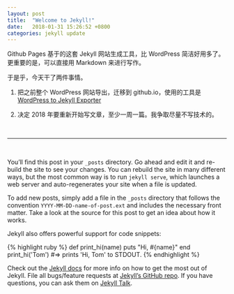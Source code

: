 ```yaml
---
layout: post
title:  "Welcome to Jekyll!"
date:   2018-01-31 15:26:52 +0800
categories: jekyll update
---
```


Github Pages 基于的这套 Jekyll 网站生成工具，比 WordPress 简洁好用多了。更重要的是，可以直接用 Markdown 来进行写作。

于是乎，今天干了两件事情。

1. 把之前整个 WordPress 网站导出，迁移到 github.io，使用的工具是 [WordPress to Jekyll Exporter](https://github.com/benbalter/wordpress-to-jekyll-exporter)

2. 决定 2018 年要重新开始写文章，至少一周一篇。我争取尽量不写技术的。

<br>

------------

<br>

You’ll find this post in your `_posts` directory. Go ahead and edit it and re-build the site to see your changes. You can rebuild the site in many different ways, but the most common way is to run `jekyll serve`, which launches a web server and auto-regenerates your site when a file is updated.

To add new posts, simply add a file in the `_posts` directory that follows the convention `YYYY-MM-DD-name-of-post.ext` and includes the necessary front matter. Take a look at the source for this post to get an idea about how it works.

Jekyll also offers powerful support for code snippets:

{% highlight ruby %}
def print_hi(name)
  puts "Hi, #{name}"
end
print_hi('Tom')
#=> prints 'Hi, Tom' to STDOUT.
{% endhighlight %}

Check out the [Jekyll docs][jekyll-docs] for more info on how to get the most out of Jekyll. File all bugs/feature requests at [Jekyll’s GitHub repo][jekyll-gh]. If you have questions, you can ask them on [Jekyll Talk][jekyll-talk].

[jekyll-docs]: https://jekyllrb.com/docs/home
[jekyll-gh]:   https://github.com/jekyll/jekyll
[jekyll-talk]: https://talk.jekyllrb.com/

